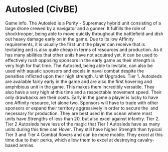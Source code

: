 # Autosled (CivBE)

Game info.
The Autosled is a Purity - Supremacy hybrid unit consisting of a large drone crewed by a navigator and a gunner. It fulfills the role of shocktrooper, being able to move quickly throughout the battlefield and dish out heavy damage early on in the game. Due to its low Affinity requirements, it is usually the first unit the player can receive that is levitating and is also quite cheap in terms of resources and production. As it has many abilities that other units have not acquired yet, it can be used to effectively rush opposing sponsors in the early game as their strength is very high for that time. The Autosled, being able to levitate, can also be used with aquatic sponsors and excels in naval combat despite the penalties inflicted upon their high strength.
Unit Upgrades.
Tier 1.
Autosleds are available fairly early in the game and are also the first hovering and amphibious unit in the game. This makes them incredibly versatile. They also have a very high at this time and a respectable movement speed. Their only drawbacks are their costs. Early in the game a player is lucky to have one Affinity resource, let alone two. Sponsors will have to trade with other sponsors or expand their territory aggressively in order to secure the  and  necessary for production. They are best used in the ocean where most units have Strengths of less than 20, but also excel against infantry.
Tier 2.
Tier 2 Autosleds have less of the magic that Tier 1 Autosleds have as many units during this time can Hover. They still have higher Strength than typical Tier 3 and Tier 4 Combat Rovers and can be more mobile. They excel at this time due to their perks, which allow them to excel at destroying cavalry-based armies.